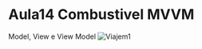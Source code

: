 # Aula14 Combustivel MVVM
Model, View e View Model
![Viajem1](https://user-images.githubusercontent.com/93688006/174424432-c3d9d3af-bf69-4f79-9371-c71f9433a36e.png)
